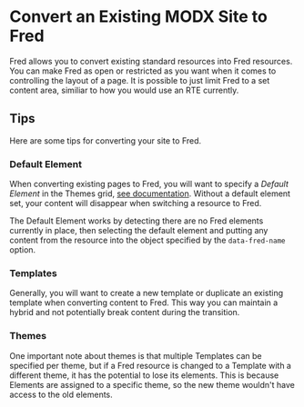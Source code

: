 # Convert an Existing MODX Site to Fred

Fred allows you to convert existing standard resources into Fred resources. You can make Fred as open or restricted as you want when it comes to controlling the layout of a page. It is possible to just limit Fred to a set content area, similiar to how you would use an RTE currently.

## Tips

Here are some tips for converting your site to Fred.

### Default Element

When converting existing pages to Fred, you will want to specify a *Default Element* in the Themes grid, [see documentation](cmp/themes.md). Without a default element set, your content will disappear when switching a resource to Fred.

The Default Element works by detecting there are no Fred elements currently in place, then selecting the default element and putting any content from the resource into the object specified by the `data-fred-name` option.  

### Templates

Generally, you will want to create a new template or duplicate an existing template when converting content to Fred. This way you can maintain a hybrid and not potentially break content during the transition.

### Themes

One important note about themes is that multiple Templates can be specified per theme, but if a Fred resource is changed to a Template with a different theme, it has the potential to lose its elements. This is because Elements are assigned to a specific theme, so the new theme wouldn't have access to the old elements.
